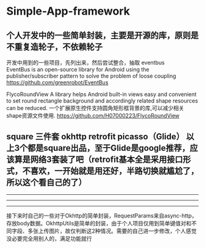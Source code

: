 # Simple-App-framework
个人开发中的一些简单封装，主要是开源的库，原则是不重复造轮子，不依赖轮子
-------------------------------------------------------------------------------------
开发中用到的一些项目，先列出来，然后尝试整合，抽取
eventbus         
EventBus is an open-source library for Android using the publisher/subscriber pattern to solve the problem of loose coupling             https://github.com/greenrobot/EventBus

FlycoRoundView
A library helps Android built-in views easy and convenient to set round rectangle background and accordingly related shape resources can be reduced. 一个扩展原生控件支持圆角矩形框背景的库,可以减少相关shape资源文件使用.
https://github.com/H07000223/FlycoRoundView

square 三件套    okhttp   retrofit   picasso（Glide）
以上3个都是square出品，至于Glide是google推荐，应该算是网络3套装了吧（retrofit基本全是采用接口形式，不喜欢，一开始就是用还好，半路切换就尴尬了，所以这个看自己的了）
-----------------------------------------------------------------------------------------------------------------------------------------
-----------------------------------------------------------------------------------------------------------------------------------------
-----------------------------------------------------------------------------------------------------------------------------------------
-----------------------------------------------------------------------------------------------------------------------------------------
接下来时自己的一些对于Okhttp的简单封装，RequestParams来自async-http，存放body数据。OkhttpUtils是简单的封装，由于个人项目仅用到简单键值对和不同字段、多张上传图片，故仅判断这2种情况。需要的自己进一步修改，个人感觉没必要完全用别人的，满足功能就行


